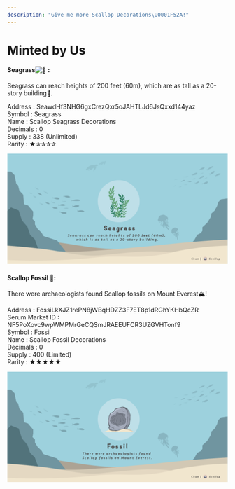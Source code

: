 ```yaml
---
description: "Give me more Scallop Decorations\U0001F52A!"
---
```


# Minted by Us

#### Seagrass![:seedling:](https://discord.com/assets/38002403475def186f4b7ac64cc9d04f.svg) :

Seagrass can reach heights of 200 feet \(60m\), which are as tall as a 20-story building🏢.

Address : SeawdHf3NHG6gxCrezQxr5oJAHTLJd6JsQxxd144yaz  
Symbol : Seagrass  
Name : Scallop Seagrass Decorations  
Decimals : 0  
Supply : 338 \(Unlimited\)  
Rarity : ★✰✰✰✰

![](../.gitbook/assets/seaweed-token.png)

#### 

#### Scallop Fossil 🗿:

There were archaeologists found Scallop fossils on Mount Everest🏔!


Address : FossiLkXJZ1rePN8jWBqHDZZ3F7ET8p1dRGhYKHbQcZR  
Serum Market ID : NF5PoXovc9wpWMPMrGeCQSmJRAEEUFCR3UZGVHTonf9  
Symbol : Fossil  
Name : Scallop Fossil Decorations  
Decimals : 0  
Supply : 400 \(Limited\)  
Rarity : ★★★★★

![](../.gitbook/assets/image%20%2816%29.png)

